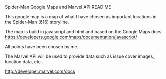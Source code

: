 Spider-Man Google Maps and Marvel API READ ME


This google map is a map of what I have chosen as important locations in the Spider-Man (616) storyline.

The map is build in javascript and html and based on the Google Maps docs https://developers.google.com/maps/documentation/javascript/

All points have been chosen by me.

The Marvel API will be used to provide data such as issue cover images, location data, etc..

http://developer.marvel.com/docs
